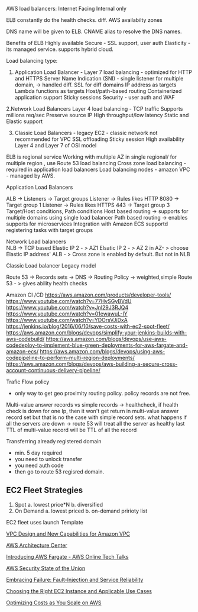 AWS load balancers:
  Internet Facing 
  Internal only

ELB constantly do the health checks.
diff. AWS availabilty zones

DNS name will be given to ELB.
CNAME alias to resolve the DNS names.

Benefits of ELB
Highly available
Secure - SSL support, user auth
Elasticity - its managed service.
supports hybrid cloud.

Load balancing type:
1. Application Load Balancer - Layer 7 load balancing -  optimized for HTTP and HTTPS
  Server Name Indication (SNI) - single listener for multiple domain, -> handled diff. SSL for diff domains
  IP address as targets
  Lambda functions as targets
  Host/path-based routing
  Containerized application support
  Sticky sessions
  Security - user auth and WAF
  
2.Network Load Balancers
  Layer 4 load balancing - TCP traffic
  Supports millions req/sec
  Preserve source IP
  High throughput/low latency
  Static and Elastic support
  
3. Classic Load Balancers - legacy EC2 - classic network
   not recommended for VPC
   SSL offloading
   Sticky session
   High availability
   Layer 4 and Layer 7 of OSI model
   
ELB is regional service
   Working with multiple AZ in single regional/  for multiple region , use Route 53 load balancing
   Cross zone load balancing - required in application load balancers
   Load balancing nodes - amazon VPC - managed by AWS.
   
 Application Load Balancers
 
 ALB -> Listeners -> Target groups
 Listener -> Rules likes HTTP 8080 -> Target group 1
  Listener -> Rules likes HTTPS 443 -> Target group 3
  Target/Host conditions, Path conditions
  Host based routing -> supports for multiple domains using single load balancer
  Path based routing -> enables supports for microservices
  Integration with Amazon ECS supportd registering tasks with target groups

Network Load balancers  
  NLB ->   TCP based 
  Elastic IP 2 - > AZ1
  Elsatic IP 2 - > AZ 2
  in AZ- > choose Elastic IP address'
  ALB - > Cross zone is enabled by default. But not in NLB

Classic Load balancer
  Legacy model
  
Route 53 -> Records sets -> DNS ->  Routing Policy -> weighted,simple
Route 53 - > gives ability health checks
   
Amazon CI /CD
https://aws.amazon.com/products/developer-tools/
https://www.youtube.com/watch?v=77HvSGyBVdU
https://www.youtube.com/watch?v=Jnl29J3RJQ4
https://www.youtube.com/watch?v=01ewawuL-IY
https://www.youtube.com/watch?v=YDOrsVJiDxA
https://jenkins.io/blog/2016/06/10/save-costs-with-ec2-spot-fleet/
https://aws.amazon.com/blogs/devops/simplify-your-jenkins-builds-with-aws-codebuild/
https://aws.amazon.com/blogs/devops/use-aws-codedeploy-to-implement-blue-green-deployments-for-aws-fargate-and-amazon-ecs/
https://aws.amazon.com/blogs/devops/using-aws-codepipeline-to-perform-multi-region-deployments/
https://aws.amazon.com/blogs/devops/aws-building-a-secure-cross-account-continuous-delivery-pipeline/


Trafic Flow policy
- only way to get geo proximity routing policy.
policy records are not free.


Multi-value answer records vs simple records -> healthcheck, if health check is down for one Ip, then it won't get return in multi-value answer record set
but that is no the case with simple record sets.
what happens if all the servers are down -> route 53 will treat all the server as healthy
last TTL of multi-value record will be TTL of all the record

Transferring already registered domain
- min. 5 day required
- you need to unlock transfer
- you need auth code
- then go to route 53 regisred domain.

EC2 Fleet Strategies
---------------------
1. Spot 
  a. lowest price*N
  b. diversified 
2. On Demand
  a. lowest priced
  b. on-demand pririoty list
  
EC2 fleet uses launch Template



[VPC Design and New Capabilities for Amazon VPC](https://www.youtube.com/watch?v=rQvl-V3tLiQ)

[AWS Architecture Center](https://aws.amazon.com/architecture/?awsf.quickstart-architecture-page-filter=highlight%23new)

[Introducing AWS Fargate - AWS Online Tech Talks](https://www.youtube.com/watch?v=wrZvlJlcZio&list=PL5bUlblGfe0KczDeLstsaHl2aCBsodc_t&index=11)

[AWS Security State of the Union](https://www.youtube.com/watch?v=Wvyc-VEUOns&feature=youtu.be)

[Embracing Failure: Fault-Injection and Service Reliability](https://www.youtube.com/watch?v=wrY7XoOnysg)

[Choosing the Right EC2 Instance and Applicable Use Cases](https://www.youtube.com/watch?v=y-xicDOIiSQ)

[Optimizing Costs as You Scale on AWS](https://www.youtube.com/watch?v=iOWNZqG0RN4&list=PLQP5dDPLts650KRU0yhf8SHheMjsdreqj)

